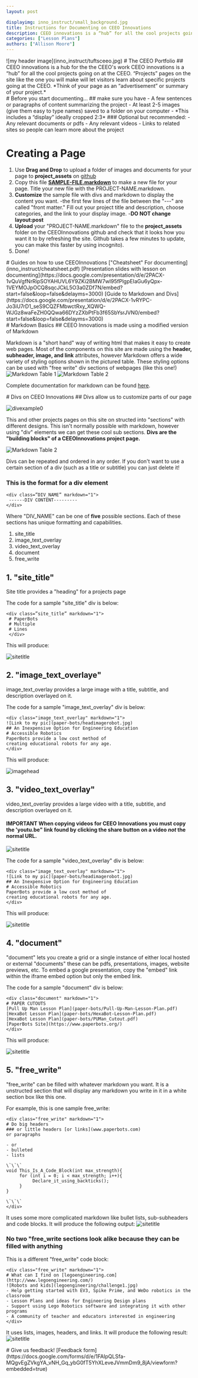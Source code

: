 ```yaml
---
layout: post

displayimg: inno_instruct/small_background.jpg
title: Instructions for Documenting on CEEO Innovations
description: CEEO innovations is a “hub” for all the cool projects going on at the CEEO.
categories: ["Lesson Plans"]
authors: ["Allison Moore"]
---
```



<div class="image_text_overlay" markdown="1">
![my header image](inno_instruct/tuftsceeo.jpg)
# The CEEO Portfolio
## CEEO innovations is a hub for the the CEEO's work
CEEO innovations is a “hub” for all the cool projects going on at the CEEO. “Projects” pages on the site like the one you will make
will let visitors learn about specific projects going  at the CEEO.
*Think of your page as an “advertisement” or summary of your project.*
</div>

<div class="free_write" markdown="1">
# Before you start documenting...
## make sure you have
- A few sentences or paragraphs of content summarizing the project
- At least 2-5 images (give them easy to type names) saved to a folder on your computer
- *This includes a “display” ideally cropped 2:3*
### Optional but recommended:
- Any relevant documents or pdfs
- Any relevant videos
- Links to related sites so people can learn more about the project

</div>

<div class="free_write" markdown="1">

# Creating a Page
1. Use **Drag and Drop** to upload a folder of images and documents for your page to **project_assets** on [github](https://github.com/amoore449/ceeoinnovations)
2. Copy this file [**SAMPLE-FILE.markdown**](https://docs.google.com/document/d/1cwkEwnAnes05EWzl1L0POl9HGGlA0k_IfE2rlowTxFs/edit?usp=sharing) to make a new file for your page. Title your new file with the PROJECT-NAME.markdown.
3. **Customize** the sample file with divs and markdown to display the content you want.
     -the first few lines of the file between the  "---" are called "front matter." Fill out your
     project title and description, choose categories, and the link to your display image.
     -**DO NOT change layout:post**
4. **Upload** your "PROJECT-NAME.markdown" file to the **project_assets** folder on the CEEOInnovations github and check that it looks how you want it to by refreshing the site. Github takes a few minutes to update, you can make this faster by using incognito).
5. Done!

</div>

<!--document creates a grid of documents--------------------->
<div class="document" markdown="1">
# Guides on how to use CEEOInnovations
<!--[Sample-File,markdown](https://docs.google.com/document/d/1cwkEwnAnes05EWzl1L0POl9HGGlA0k_IfE2rlowTxFs/edit?usp=sharing)-->
["Cheatsheet" For documenting](inno_instruct/cheatsheet.pdf)
[Presentation slides with lesson on documenting](https://docs.google.com/presentation/d/e/2PACX-1vQuVgfNrRipSOYAHUVL6Y9ZKi2BMW7wI95fPlgpEIaGu6yQpx-1VEYMOJpOCQ8sqcJCkL5O3a0ZDf7N/embed?start=false&loop=false&delayms=3000)
[Guide to Markdown and Divs](https://docs.google.com/presentation/d/e/2PACX-1vRYPC-Jo3iU7rD1_seS9CQZFMbwctRxy_XQWQ-WJGz8waFeZH0QQwa66DYzZXbPtFb3f65SbYsrJVN0/embed?start=false&loop=false&delayms=3000)
</div>

<div class="free_write" markdown="1">
# Markdown Basics
## CEEO Innovations is made using a modified version of Markdown

Markdown is a "short hand" way of writing html that makes it easy to create web pages.
Most of the components on this site are made using the **header, subheader, image, and link** attributes, however Markdown offers a wide variety of styling options shown in
the pictured table. These styling options can be used with "free write" div sections of webpages (like this one!)
![Markdown Table 1](inno_instruct/markdown2.png)
![Markdown Table 2](inno_instruct/markdown3.png)

Complete documentation for markdown can be found [here](https://www.markdownguide.org/basic-syntax/).
</div>

<div class="free_write" markdown="1">
# Divs on CEEO Innovations
## Divs allow us to customize parts of our page

![divexample0](inno_instruct/divexample0.png)

This and other projects pages on this site on structed into "sections" with different designs. This isn't normally possible with markdown, however using "div" elements we can get these cool sub sections. **Divs are the "building blocks" of a CEEOInnovations project page.**


![Markdown Table 2](inno_instruct/divexample1.png)

Divs can be repeated and ordered in any order. If you don't want to use a certain section of a div (such as a title or subtitle) you can just delete it!

### This is the format for a div element

```
<div class=”DIV_NAME” markdown="1">
 ------DIV CONTENT---------
</div>
```

Where "DIV_NAME" can be one of **five** possible sections. Each of these sections has unique formatting and capabilities.
1. site_title
2. image_text_overlay
3. video_text_overlay
4. document
5. free_write

## 1. "site_title"

Site title provides a "heading" for a projects page

The code for a sample "site_title" div is below:

```
<div class=”site_title” markdown="1">
 # PaperBots
 # Multiple
 # Lines
 </div>
 ```
This will produce:

![sitetitle](inno_instruct/sitetitle.jpg)


## 2. "image_text_overlaye"

image_text_overlay provides a large image with a title, subtitle, and description overlayed on it.


The code for a sample "image_text_overlay" div is below:

```
<div class="image_text_overlay" markdown="1">
![Link to my pic](paper-bots/headimagerobot.jpg)
## An Inexpensive Option for Engineering Education
# Accessible Robotics
PaperBots provide a low cost method of
creating educational robots for any age.
</div>
 ```
This will produce:

![imagehead](inno_instruct/imagetext.png)

## 3. "video_text_overlay"

video_text_overlay provides a large video with a title, subtitle, and description overlayed on it.

#### **IMPORTANT** When copying videos for CEEO Innovations you must copy the 'youtu.be" link found by clicking the share button on a video *not* the normal URL.

 ![sitetitle](inno_instruct/youtubelink.png)

The code for a sample "video_text_overlay" div is below:
```
<div class="image_text_overlay" markdown="1">
![Link to my pic](paper-bots/headimagerobot.jpg)
## An Inexpensive Option for Engineering Education
# Accessible Robotics
PaperBots provide a low cost method of
creating educational robots for any age.
</div>
 ```
 This will produce:

 ![sitetitle](inno_instruct/paperbot.png)


## 4. "document"

"document" lets you create a grid or a single instance of either local hosted or external "documents" these can be pdfs, presentations, images, website previews, etc.
To embed a google presentation, copy the "embed" link within the iframe embed option but only the embed link.


The code for a sample "document" div is below:

```
<div class="document" markdown="1">
# PAPER CUTOUTS
[Pull Up Man Lesson Plan](paper-bots/Pull-Up-Man-Lesson-Plan.pdf)
[HexaBot Lesson Plan](paper-bots/HexaBot-Lesson-Plan.pdf)
[HexaBot Lesson Plan](paper-bots/PUMan_Cutout.pdf)
[PaperBots Site](https://www.paperbots.org/)
</div>
 ```
 This will produce:

 ![sitetitle](inno_instruct/iframe.png)


 ## 5. "free_write"

"free_write" can be filled with whatever markdown you want. It is a unstructed section that will display any markdown you write in it in a white section box like this one.


For example, this is one sample free_write:

```
<div class="free_write" markdown="1">
# Do big headers
### or little headers [or links](www.paperbots.com)
or paragraphs

- or
- bulleted
- lists

\`\`\`
void This_Is_A_Code_Block(int max_strength){
     for (int i = 0; i < max_strength; i++){
          Declare_it_using_backticks();
     }
}

\`\`\`
</div>

 ```
It uses some more complicated markdown like bullet lists, sub-subheaders and code blocks. It will produce the following output:
![sitetitle](inno_instruct/freewrite2.png)

### No two "free_write sections look alike because they can be filled with anything

This is a different "free_write" code block:

```
<div class="free_write" markdown="1">
# What can I find on [legoengineering.com](http://www.legoengineering.com/)
![Robots and kids](legoengineering/challenge1.jpg)
- Help getting started with EV3, Spike Prime, and WeDo robotics in the classroom
- Lesson Plans and ideas for Engineering Design plans
- Support using Lego Robotics software and integrating it with other programs
- A community of teacher and educators interested in engineering
</div>
```
It uses lists, images, headers, and links. It will produce the following result:
![sitetitle](inno_instruct/free_write.png)

</div>

<div class="document" markdown="1">
# Give us feedback!
[Feedback form](https://docs.google.com/forms/d/e/1FAIpQLSfa-MQgvEgZVkgYA_vNH_Gq_ybG0fT5YhXLeveJVmmDm9_8jA/viewform?embedded=true)
</div>
